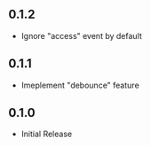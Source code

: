 ## 0.1.2

* Ignore "access" event by default

## 0.1.1

* Imeplement "debounce" feature

## 0.1.0

* Initial Release
